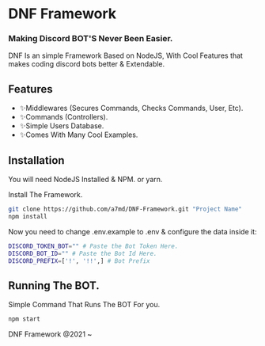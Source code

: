# DNF Framework
### Making Discord BOT'S Never Been Easier.

DNF Is an simple Framework Based on NodeJS, With Cool Features that makes coding discord bots better & Extendable.
## Features
- ✨Middlewares (Secures Commands, Checks Commands, User, Etc).
- ✨Commands (Controllers).
- ✨Simple Users Database.
- ✨Comes With Many Cool Examples.



## Installation

You will need NodeJS Installed & NPM. or yarn.

Install The Framework.

```sh
git clone https://github.com/a7md/DNF-Framework.git "Project Name"
npm install
```

Now you need to change .env.example to .env & configure the data inside it:

```sh
DISCORD_TOKEN_BOT="" # Paste the Bot Token Here.
DISCORD_BOT_ID="" # Paste the Bot Id Here.
DISCORD_PREFIX=['!', '!!',] # Bot Prefix
```

## Running The BOT.

Simple Command That Runs The BOT For you.


```sh
npm start
```




DNF Framework @2021 ~


